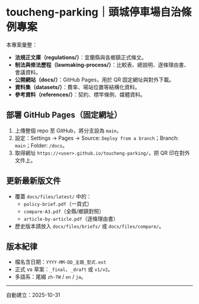# toucheng-parking｜頭城停車場自治條例專案

本專案彙整：
- **法規正文庫（regulations/）**：宜蘭縣與各鄉鎮正式條文。
- **制法與修法歷程（lawmaking-process/）**：比較表、總說明、逐條理由書、會議資料。
- **公開網站（docs/）**：GitHub Pages，用於 QR 固定網址與對外下載。
- **資料集（datasets/）**：費率、場站位置等結構化資料。
- **參考資料（references/）**：契約、標竿條例、媒體資料。

## 部署 GitHub Pages（固定網址）
1. 上傳整個 repo 至 GitHub，將分支設為 `main`。
2. 設定：Settings → Pages → Source: `Deploy from a branch`；Branch: `main`；Folder: `/docs`。
3. 取得網址 `https://<user>.github.io/toucheng-parking/`，把 QR 印在對外文件上。

## 更新最新版文件
- 覆蓋 `docs/files/latest/` 中的：
  - `policy-brief.pdf`（一頁式）
  - `compare-A3.pdf`（全縣/鄉鎮對照）
  - `article-by-article.pdf`（逐條理由書）
- 歷史版本請放入 `docs/files/briefs/` 或 `docs/files/compare/`。

## 版本紀律
- 檔名含日期：`YYYY-MM-DD_主題_型式.ext`
- 正式 vs 草案：`_final`、`_draft` 或 `v1/v2`。
- 多語系：尾綴 `zh-TW` / `en` / `ja`。

---
自動建立：2025-10-31

